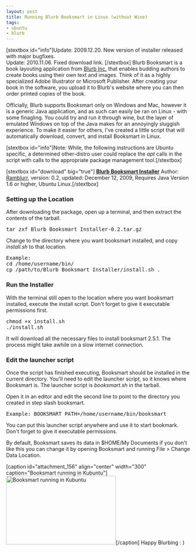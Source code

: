 ```yaml
--- 
layout: post
title: Running Blurb Booksmart in Linux (without Wine)
tags: 
- ubuntu
- blurb
---
```

[stextbox id="info"]Update: 2009.12.20. New version of installer released with major bugfixes. <br/>
Update: 2010.11.06. Fixed download link.
[/stextbox]
Blurb Booksmart is a book layouting application from <a href="http://www.blurb.com">Blurb Inc.</a> that enables budding authors to create books using their own text and images. Think of it as a highly specialized Adobe Illustrator or Microsoft Publisher. After creating your book in the software, you upload it to Blurb's website where you can then order printed copies of the book.

Officially, Blurb supports Booksmart only on Windows and Mac, however it is a generic Java application, and as such can easily be ran on Linux - with some finagling. You could try and run it through wine, but the layer of emulated Windows on top of the Java makes for an annoyingly sluggish experience.  To make it easier for others, I've created a little script that will automatically download, convert, and install Booksmart in Linux.

[stextbox id="info"]Note: While, the following instructions are Ubuntu specific, a determined other-distro user could replace the <em>apt </em> calls in the script with calls to the appropriate package management tool.[/stextbox]

[stextbox id="download" big="true"]
<strong><a href="http://binaryelysium.com/code/Blurb_Booksmart_Installer-0.2.tar.gz">Blurb Booksmart Installer</a></strong>
Author: <a href="http://www.binaryelysium.com">Ramblurr</a>, version: 0.2, updated: December 12, 2009,
Requires Java Version 1.6 or higher, Ubuntu Linux.[/stextbox]

<h3>Setting up the Location</h3>
After downloading the package, open up a terminal, and then extract the contents of the tarball.
<pre lang="bash" line="0">tar zxf Blurb_Booksmart_Installer-0.2.tar.gz</pre>
Change to the directory where you want booksmart installed, and copy <em>install.sh</em> to that location.
<pre lang="bash" line="0">Example:
cd /home/username/bin/
cp /path/to/Blurb_Booksmart_Installer/install.sh .</pre>

<h3>Run the Installer</h3>
With the terminal still open to the location where you want booksmart installed, execute the install script. Don't forget to give it executable permissions first.
<pre lang="bash" line="0">
chmod +x install.sh
./install.sh
</pre>
It will download all the necessary files to install booksmart 2.5.1. The process might take awhile on a slow internet connection.

<h3>Edit the launcher script </h3>
Once the script has finished executing, Booksmart should be installed in the current directory. You'll need to edit the launcher script, so it knows where Booksmart is. The launcher script is <em>booksmart.sh</em> in the tarball.

Open it in an editor and edit the second line to point to the directory you created in step slash booksmart.
<pre lang="bash" line="0">Example: BOOKSMART_PATH=/home/username/bin/booksmart</pre>
You can put this launcher script anywhere and use it to start bookmark. Don't forget to give it executable permissions.

By default, Booksmart saves its data in $HOME/My Documents if you don't like this you can change it by opening Booksmart and running File > Change Data Location.

[caption id="attachment_156" align="center" width="300" caption="Booksmart running in Kubuntu"]<a href="http://www.binaryelysium.com/blog/wp-content/uploads/2009/10/booksmart_linux.png" title="Booksmart running in Kubuntu" rel="lightbox"><img src="http://www.binaryelysium.com/blog/wp-content/uploads/2009/10/booksmart_linux-300x187.png" alt="Booksmart running in Kubuntu" title="Booksmart running in Linux" width="300" height="187" class="size-medium wp-image-156" /></a>[/caption]
Happy Blurbing : )
